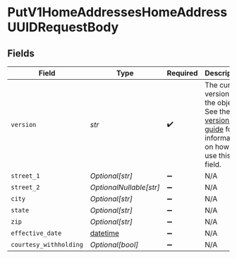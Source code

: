 # PutV1HomeAddressesHomeAddressUUIDRequestBody


## Fields

| Field                                                                                                                                                                         | Type                                                                                                                                                                          | Required                                                                                                                                                                      | Description                                                                                                                                                                   |
| ----------------------------------------------------------------------------------------------------------------------------------------------------------------------------- | ----------------------------------------------------------------------------------------------------------------------------------------------------------------------------- | ----------------------------------------------------------------------------------------------------------------------------------------------------------------------------- | ----------------------------------------------------------------------------------------------------------------------------------------------------------------------------- |
| `version`                                                                                                                                                                     | *str*                                                                                                                                                                         | :heavy_check_mark:                                                                                                                                                            | The current version of the object. See the [versioning guide](https://docs.gusto.com/embedded-payroll/docs/versioning#object-layer) for information on how to use this field. |
| `street_1`                                                                                                                                                                    | *Optional[str]*                                                                                                                                                               | :heavy_minus_sign:                                                                                                                                                            | N/A                                                                                                                                                                           |
| `street_2`                                                                                                                                                                    | *OptionalNullable[str]*                                                                                                                                                       | :heavy_minus_sign:                                                                                                                                                            | N/A                                                                                                                                                                           |
| `city`                                                                                                                                                                        | *Optional[str]*                                                                                                                                                               | :heavy_minus_sign:                                                                                                                                                            | N/A                                                                                                                                                                           |
| `state`                                                                                                                                                                       | *Optional[str]*                                                                                                                                                               | :heavy_minus_sign:                                                                                                                                                            | N/A                                                                                                                                                                           |
| `zip`                                                                                                                                                                         | *Optional[str]*                                                                                                                                                               | :heavy_minus_sign:                                                                                                                                                            | N/A                                                                                                                                                                           |
| `effective_date`                                                                                                                                                              | [datetime](https://docs.python.org/3/library/datetime.html#datetime-objects)                                                                                                  | :heavy_minus_sign:                                                                                                                                                            | N/A                                                                                                                                                                           |
| `courtesy_withholding`                                                                                                                                                        | *Optional[bool]*                                                                                                                                                              | :heavy_minus_sign:                                                                                                                                                            | N/A                                                                                                                                                                           |